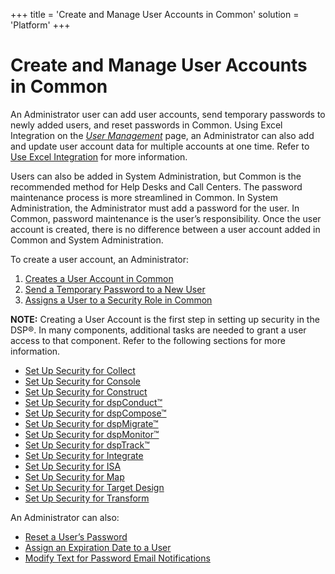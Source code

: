+++
title = 'Create and Manage User Accounts in Common'
solution = 'Platform'
+++

# Create and Manage User Accounts in Common

An Administrator user can add user accounts, send temporary passwords to
newly added users, and reset passwords in Common. Using Excel
Integration on the *[User
Management](../Page_Desc/User_Management_H.htm)* page, an Administrator
can also add and update user account data for multiple accounts at one
time. Refer to [Use Excel
Integration](../../Excel_Int/Use_Excel_Integration.htm) for more
information.

Users can also be added in System Administration, but Common is the
recommended method for Help Desks and Call Centers. The password
maintenance process is more streamlined in Common. In System
Administration, the Administrator must add a password for the user. In
Common, password maintenance is the user’s responsibility. Once the user
account is created, there is no difference between a user account added
in Common and System Administration.

To create a user account, an Administrator:

1.  [Creates a User Account in Common](Create_a_User.htm)
2.  [Send a Temporary Password to a New
    User](Send_a_Temporary_Password_to_a_User.htm)
3.  [Assigns a User to a Security Role in
    Common](Assign_a_User_to_a_Security_Role_in_Common.htm)

<span style="font-weight: bold;">NOTE:</span> Creating a User Account is
the first step in setting up security in the DSP®. In many components,
additional tasks are needed to grant a user access to that component.
Refer to the following sections for more information.

  - [Set Up Security for
    Collect](../../Collect/Use_Cases/Register_and_Use_Targets.htm#Assign_Target_Security)
  - [Set Up Security for
    Console](../../../Migration/dspMigrate/Set_Up_Security_for_dspMigrate.htm)
  - [Set Up Security for
    Construct](../../../Migration/dspMigrate/Set_Up_Security_for_dspMigrate.htm)
  - [Set Up Security for
    dspConduct™](../../../Master_Data_Mgmt/dspConduct/Config/Set_Up_Security_for_dspConduct.htm)
  - [Set Up Security for
    dspCompose™](../../../Data_Quality/dspCompose/Config/Set_Up_Security.htm)
  - [Set Up Security for
    dspMigrate™](../../../Migration/dspMigrate/Set_Up_Security_for_dspMigrate.htm)
  - [Set Up Security for
    dspMonitor™](../../../Data_Quality/dspMonitor/Config/Set_Up_Security_for_dspMonitor.htm)
  - [Set Up Security for
    dspTrack™](../../dspTrack/Config/Set_Security_in_dspTrack.htm)
  - [Set Up Security for
    Integrate](../../Integrate/Config/Set_up_Security_for_Integrate.htm)
  - [Set Up Security for
    ISA](../../../Data_Quality/ISA/Config/Set_Up_Security_for_ISA.htm)
  - [Set Up Security for
    Map](../../../Migration/dspMigrate/Set_Up_Security_for_dspMigrate.htm)
  - [Set Up Security for Target
    Design](../../../Migration/dspMigrate/Set_Up_Security_for_dspMigrate.htm)
  - [Set Up Security for
    Transform](../../../Migration/dspMigrate/Set_Up_Security_for_dspMigrate.htm)

An Administrator can also:

  - [Reset a User’s Password](Reset%20a%20User's%20Password.htm)
  - [Assign an Expiration Date to a
    User](Assign_an_Expiration_Date_to_a_User.htm)
  - [Modify Text for Password Email
    Notifications](Modify_Text_for_Password_Email_Notifications.htm)
